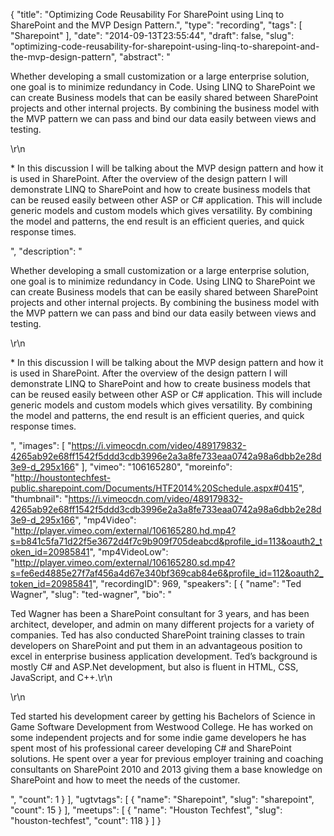 {
  "title": "Optimizing Code Reusability For SharePoint using Linq to SharePoint and the MVP Design Pattern.",
  "type": "recording",
  "tags": [
    "Sharepoint"
  ],
  "date": "2014-09-13T23:55:44",
  "draft": false,
  "slug": "optimizing-code-reusability-for-sharepoint-using-linq-to-sharepoint-and-the-mvp-design-pattern",
  "abstract": "<p>Whether developing a small customization or a large enterprise solution, one goal is to minimize redundancy in Code. Using LINQ to SharePoint we can create Business models that can be easily shared between SharePoint projects and other internal projects. By combining the business model with the MVP pattern we can pass and bind our data easily between views and testing.</p>\r\n<p>* In this discussion I will be talking about the MVP design pattern and how it is used in SharePoint. After the overview of the design pattern I will demonstrate LINQ to SharePoint and how to create business models that can be reused easily between other ASP or C# application. This will include generic models and custom models which gives versatility. By combining the model and patterns, the end result is an efficient queries, and quick response times.</p>",
  "description": "<p>Whether developing a small customization or a large enterprise solution, one goal is to minimize redundancy in Code. Using LINQ to SharePoint we can create Business models that can be easily shared between SharePoint projects and other internal projects. By combining the business model with the MVP pattern we can pass and bind our data easily between views and testing.</p>\r\n<p>* In this discussion I will be talking about the MVP design pattern and how it is used in SharePoint. After the overview of the design pattern I will demonstrate LINQ to SharePoint and how to create business models that can be reused easily between other ASP or C# application. This will include generic models and custom models which gives versatility. By combining the model and patterns, the end result is an efficient queries, and quick response times.</p>",
  "images": [
    "https://i.vimeocdn.com/video/489179832-4265ab92e68ff1542f5ddd3cdb3996e2a3a8fe733eaa0742a98a6dbb2e28d3e9-d_295x166"
  ],
  "vimeo": "106165280",
  "moreinfo": "http://houstontechfest-public.sharepoint.com/Documents/HTF2014%20Schedule.aspx#0415",
  "thumbnail": "https://i.vimeocdn.com/video/489179832-4265ab92e68ff1542f5ddd3cdb3996e2a3a8fe733eaa0742a98a6dbb2e28d3e9-d_295x166",
  "mp4Video": "http://player.vimeo.com/external/106165280.hd.mp4?s=b841c5fa71d22f5e3672d4f7c9b909f705deabcd&profile_id=113&oauth2_token_id=20985841",
  "mp4VideoLow": "http://player.vimeo.com/external/106165280.sd.mp4?s=fe6ed4885e27f7af456a4d67e340bf369cab84e6&profile_id=112&oauth2_token_id=20985841",
  "recordingID": 969,
  "speakers": [
    {
      "name": "Ted Wagner",
      "slug": "ted-wagner",
      "bio": "<p>Ted Wagner has been a SharePoint consultant for 3 years, and has been architect, developer, and admin on many different projects for a variety of companies. Ted has also conducted SharePoint training classes to train developers on SharePoint and put them in an advantageous position to excel in enterprise business application development. Ted’s background is mostly C# and ASP.Net development, but also is fluent in HTML, CSS, JavaScript, and C++.\r\n</p>\r\n<p>Ted started his development career by getting his Bachelors of Science in Game Software Development from Westwood College. He has worked on some independent projects and for some indie game developers he has spent most of his professional career developing C# and SharePoint solutions. He spent over a year for previous employer training and coaching consultants on SharePoint 2010 and 2013 giving them a base knowledge on SharePoint and how to meet the needs of the customer.</p>",
      "count": 1
    }
  ],
  "ugtvtags": [
    {
      "name": "Sharepoint",
      "slug": "sharepoint",
      "count": 15
    }
  ],
  "meetups": [
    {
      "name": "Houston Techfest",
      "slug": "houston-techfest",
      "count": 118
    }
  ]
}